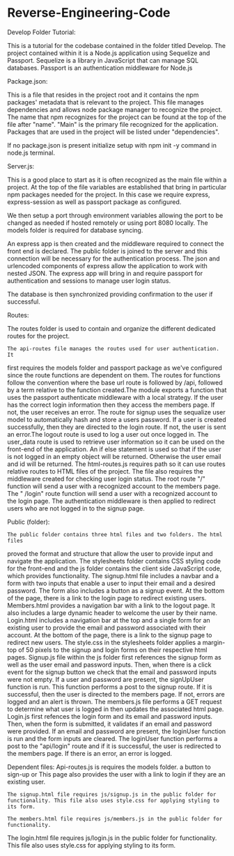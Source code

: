 # Reverse-Engineering-Code

Develop Folder Tutorial:

This is a tutorial for the codebase contained in the folder titled Develop. The project contained within it is a Node.js application using Sequelize and Passport. Sequelize is a library in JavaScript that can manage SQL databases. Passport is an authentication middleware for Node.js

Package.json:

This is a file that resides in the project root and it contains the npm packages' metadata that is relevant to the project. This file manages dependencies and allows node package manager to recognize the project. The name that npm recognizes for the project can be found at the top of the file after "name". "Main" is the primary file recognized for the application. Packages that are used in the project will be listed under "dependencies".

If no package.json is present initialize setup with npm init -y command in node.js terminal.

Server.js:

This is a good place to start as it is often recognized as the main file within a project. At the top of the file variables are established that bring in particular npm packages needed for the project. In this case we require express, express-session as well as passport package as configured.

We then setup a port through environment variables allowing the port to be changed as needed if hosted remotely or using port 8080 locally. The models folder is required for database syncing.

An express app is then created and the middleware required to connect the front end is declared. The public folder is joined to the server and this connection will be necessary for the authentication process. The json and urlencoded components of express allow the application to work with nested JSON. The express app will bring in and require passport for authentication and sessions to manage user login status.

The database is then synchronized providing confirmation to the user if successful.

Routes:

The routes folder is used to contain and organize the different dedicated routes for the project. 

	The api-routes file manages the routes used for user authentication. It
first requires the models folder and passport package as we've configured since the route functions are dependent on them. The routes for functions follow the convention where the base url route is followed by /api, followed by a term relative to the function created.The module exports a function that uses the passport authenticate middleware with a local strategy. If the user has the correct login information then they access the members page. If not, the user receives an error. The route for signup uses the sequalize user model to automatically hash and store a users password. If a user is created successfully, then they are directed to the login route. If not, the user is sent an error.The logout route is used to log a user out once logged in. The user_data route is used to retrieve user information so it can be used on the front-end of the application. An if else statement is used so that if the user is not logged in an empty object will be returned. Otherwise the user email and id will be returned.
	The html-routes.js requires path so it can use routes relative routes to
HTML files of the project. The file also requires the middleware created for checking user login status. The root route "/" function will send a user with a recognized account to the members page. The " /login" route function will send a user with a recognized account to the login page. The authentication middleware is then applied to redirect users who are not logged in to the signup page.


Public (folder):

	The public folder contains three html files and two folders. The html files
proved the format and structure that allow the user to provide input and navigate the application. The stylesheets folder contains CSS styling code for the front-end and the js folder contains the client side JavaScript code, which provides functionality.
	The signup.html file includes a navbar and a form with two inputs that
enable a user to input their email and a desired password. The form also includes a button as a signup event. At the bottom of the page, there is a link to the login page to redirect existing users. Members.html provides a navigation bar with a link to the logout page. It also includes a large dynamic header to welcome the user by their name. Login.html includes a navigation bar at the top and a single form for an existing user to provide the email and password associated with their account. At the bottom of the page, there is a link to the signup page to redirect new users.
	The style.css in the stylesheets folder applies a margin-top of 50 pixels to
the signup and login forms on their respective html pages.
	Signup.js file within the js folder first references the signup form as well as
the user email and password inputs. Then, when there is a click event for the signup button we check that the email and password inputs were not empty. If a user and password are present, the signUpUser function is run. This function performs a post to the signup route. If it is successful, then the user is directed to the members page. If not, errors are logged and an alert is thrown. The members.js file performs a GET request to determine what user is logged in then updates the associated html page. Login.js first refences the login form and its email and password inputs. Then, when the form is submitted, it validates if an email and password were provided. If an email and password are present, the loginUser function is run and the form inputs are cleared. The loginUser function performs a post to the "api/login" route and if it is successful, the user is redirected to the members page. If there is an error, an error is logged.


Dependent files:
	Api-routes.js is requires the models folder. a button to sign-up or This page also provides the user with a link to login if they are an existing user.
	
	The signup.html file requires js/signup.js in the public folder for functionality. This file also uses style.css for applying styling to its form.
	
	The members.html file requires js/members.js in the public folder for functionality.
	
The login.html file requires js/login.js in the public folder for functionality. This file also uses style.css for applying styling to its form.